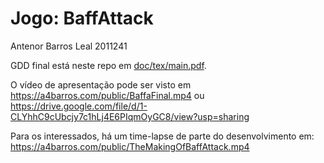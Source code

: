 # Jogo: BaffAttack

Antenor Barros Leal 2011241

GDD final está neste repo em <a href="doc/tex/main.pdf">doc/tex/main.pdf</a>.

O vídeo de apresentação pode ser visto em <a href="https://a4barros.com/public/BaffaFinal.mp4">https://a4barros.com/public/BaffaFinal.mp4</a> ou <a href="https://drive.google.com/file/d/1-CLYhhC9cUbcjy7c1hLj4E6PIqmOyGC8/view?usp=sharing">https://drive.google.com/file/d/1-CLYhhC9cUbcjy7c1hLj4E6PIqmOyGC8/view?usp=sharing</a>

Para os interessados, há um time-lapse de parte do desenvolvimento em: <a href="https://a4barros.com/public/TheMakingOfBaffAttack.mp4">https://a4barros.com/public/TheMakingOfBaffAttack.mp4</a>
